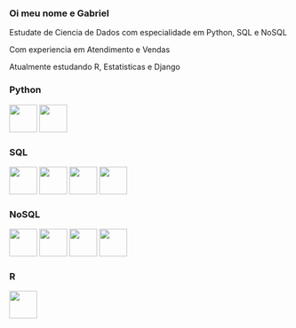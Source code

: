 ### Oi meu nome e Gabriel

Estudate de Ciencia de Dados com especialidade em Python, SQL e NoSQL

Com experiencia em Atendimento e Vendas

Atualmente estudando R, Estatisticas e Django

### Python
<div display = 'inline'>
  <img wigth = '50' height = '50' src="https://cdn.jsdelivr.net/gh/devicons/devicon/icons/python/python-original.svg" />
  <img wigth = '50' height = '50' src="https://cdn.jsdelivr.net/gh/devicons/devicon/icons/django/django-plain.svg" />
</div>

### SQL
<div display = 'inline'>
  <img wigth = '50' height = '50' src="https://cdn.jsdelivr.net/gh/devicons/devicon/icons/mysql/mysql-original-wordmark.svg" />
  <img wigth = '50' height = '50' src="https://cdn.jsdelivr.net/gh/devicons/devicon/icons/postgresql/postgresql-original-wordmark.svg" />
  <img wigth = '50' height = '50' src="https://cdn.jsdelivr.net/gh/devicons/devicon/icons/sqlite/sqlite-original-wordmark.svg" />
  <img wigth = '50' height = '50' src="https://cdn.jsdelivr.net/gh/devicons/devicon/icons/oracle/oracle-original.svg" />
</div>

### NoSQL
<div display = 'inline'>
  <img wigth = '50' height = '50' src="https://cdn.jsdelivr.net/gh/devicons/devicon/icons/mongodb/mongodb-original-wordmark.svg" />
  <img wigth = '50' height = '50' src="https://cdn.jsdelivr.net/gh/devicons/devicon/icons/redis/redis-original-wordmark.svg" />
  <img wigth = '50' height = '50' src="https://cdn.jsdelivr.net/gh/devicons/devicon/icons/couchdb/couchdb-original-wordmark.svg" />
  <img wigth = '50' height = '50' src="https://cdn.jsdelivr.net/gh/devicons/devicon/icons/firebase/firebase-plain-wordmark.svg" />
</div>

### R
<div display = 'inline'>
  <img wigth = '50' height = '50' src="https://cdn.jsdelivr.net/gh/devicons/devicon/icons/r/r-original.svg" />
</div>

